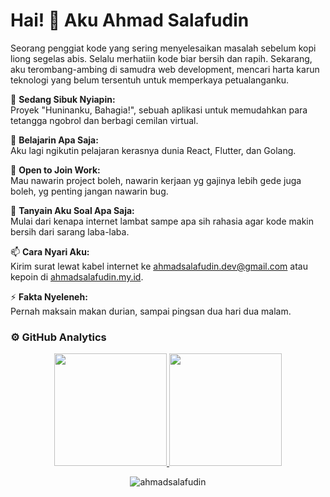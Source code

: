 # Hai! 👋 Aku Ahmad Salafudin

Seorang penggiat kode yang sering menyelesaikan masalah sebelum kopi liong segelas abis. Selalu merhatiin kode biar bersih dan rapih. Sekarang, aku terombang-ambing di samudra web development, mencari harta karun teknologi yang belum tersentuh untuk memperkaya petualanganku.

🔭 **Sedang Sibuk Nyiapin:**  
Proyek "Huninanku, Bahagia!", sebuah aplikasi untuk memudahkan para tetangga ngobrol dan berbagi cemilan virtual. 

🌱 **Belajarin Apa Saja:**  
Aku lagi ngikutin pelajaran kerasnya dunia React, Flutter, dan Golang.

💼 **Open to Join Work:**  
Mau nawarin project boleh, nawarin kerjaan yg gajinya lebih gede juga boleh, yg penting jangan nawarin bug.

💬 **Tanyain Aku Soal Apa Saja:**  
Mulai dari kenapa internet lambat sampe apa sih rahasia agar kode makin bersih dari sarang laba-laba.

📫 **Cara Nyari Aku:**  
Kirim surat lewat kabel internet ke ahmadsalafudin.dev@gmail.com atau kepoin di [ahmadsalafudin.my.id](https://ahmadsalafudin.my.id).

⚡ **Fakta Nyeleneh:**  
Pernah maksain makan durian, sampai pingsan dua hari dua malam.

### ⚙️ GitHub Analytics

<p align="center">
  <a href="https://github.com/ahmadsalafudin">
    <img height="180em" src="https://github-readme-stats-eight-theta.vercel.app/api?username=ahmadsalafudin&show_icons=true&theme=algolia&include_all_commits=true&count_private=true"/>
    <img height="180em" src="https://github-readme-stats-eight-theta.vercel.app/api/top-langs/?username=ahmadsalafudin&layout=compact&langs_count=8&theme=algolia"/>
  </a>
</p>

<p align="center">
  <img src="https://komarev.com/ghpvc/?username=ahmadsalafudin&label=Profile+Views&color=blueviolet&style=flat-square" alt="ahmadsalafudin" />
</p>

